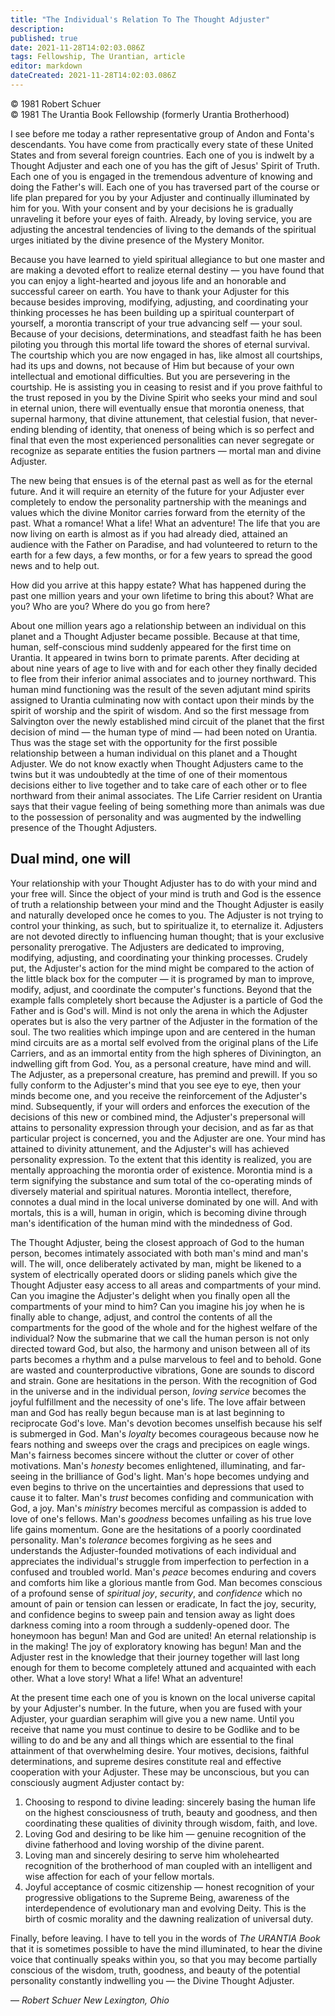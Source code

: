 ```yaml
---
title: "The Individual's Relation To The Thought Adjuster"
description: 
published: true
date: 2021-11-28T14:02:03.086Z
tags: Fellowship, The Urantian, article
editor: markdown
dateCreated: 2021-11-28T14:02:03.086Z
---
```


<p class="v-card v-sheet theme--light grey lighten-3 px-2">© 1981 Robert Schuer<br>© 1981 The Urantia Book Fellowship (formerly Urantia Brotherhood)</p>

I see before me today a rather representative group of Andon and Fonta's descendants. You have come from practically every state of these United States and from several foreign countries. Each one of you is indwelt by a Thought Adjuster and each one of you has the gift of Jesus' Spirit of Truth. Each one of you is engaged in the tremendous adventure of knowing and doing the Father's will. Each one of you has traversed part of the course or life plan prepared for you by your Adjuster and continually illuminated by him for you. With your consent and by your decisions he is gradually unraveling it before your eyes of faith. Already, by loving service, you are adjusting the ancestral tendencies of living to the demands of the spiritual urges initiated by the divine presence of the Mystery Monitor.

Because you have learned to yield spiritual allegiance to but one master and are making a devoted effort to realize eternal destiny — you have found that you can enjoy a light-hearted and joyous life and an honorable and successful career on earth. You have to thank your Adjuster for this because besides improving, modifying, adjusting, and coordinating your thinking processes he has been building up a spiritual counterpart of yourself, a morontia transcript of your true advancing self — your soul. Because of your decisions, determinations, and steadfast faith he has been piloting you through this mortal life toward the shores of eternal survival. The courtship which you are now engaged in has, like almost all courtships, had its ups and downs, not because of Him but because of your own intellectual and emotional difficulties. But you are persevering in the courtship. He is assisting you in ceasing to resist and if you prove faithful to the trust reposed in you by the Divine Spirit who seeks your mind and soul in eternal union, there will eventually ensue that morontia oneness, that supernal harmony, that divine attunement, that celestial fusion, that never-ending blending of identity, that oneness of being which is so perfect and final that even the most experienced personalities can never segregate or recognize as separate entities the fusion partners — mortal man and divine Adjuster.

The new being that ensues is of the eternal past as well as for the eternal future. And it will require an eternity of the future for your Adjuster ever completely to endow the personality partnership with the meanings and values which the divine Monitor carries forward from the eternity of the past. What a romance! What a life! What an adventure! The life that you are now living on earth is almost as if you had already died, attained an audience with the Father on Paradise, and had volunteered to return to the earth for a few days, a few months, or for a few years to spread the good news and to help out.

How did you arrive at this happy estate? What has happened during the past one million years and your own lifetime to bring this about? What are you? Who are you? Where do you go from here?

About one million years ago a relationship between an individual on this planet and a Thought Adjuster became possible. Because at that time, human, self-conscious mind suddenly appeared for the first time on Urantia. It appeared in twins born to primate parents. After deciding at about nine years of age to live with and for each other they finally decided to flee from their inferior animal associates and to journey northward. This human mind functioning was the result of the seven adjutant mind spirits assigned to Urantia culminating now with contact upon their minds by the spirit of worship and the spirit of wisdom. And so the first message from Salvington over the newly established mind circuit of the planet that the first decision of mind — the human type of mind — had been noted on Urantia. Thus was the stage set with the opportunity for the first possible relationship between a human individual on this planet and a Thought Adjuster. We do not know exactly when Thought Adjusters came to the twins but it was undoubtedly at the time of one of their momentous decisions either to live together and to take care of each other or to flee northward from their animal associates. The Life Carrier resident on Urantia says that their vague feeling of being something more than animals was due to the possession of personality and was augmented by the indwelling presence of the Thought Adjusters.

## Dual mind, one will

Your relationship with your Thought Adjuster has to do with your mind and your free will. Since the object of your mind is truth and God is the essence of truth a relationship between your mind and the Thought Adjuster is easily and naturally developed once he comes to you. The Adjuster is not trying to control your thinking, as such, but to spiritualize it, to eternalize it. Adjusters are not devoted directly to influencing human thought; that is your exclusive personality prerogative. The Adjusters are dedicated to improving, modifying, adjusting, and coordinating your thinking processes. Crudely put, the Adjuster's action for the mind might be compared to the action of the little black box for the computer — it is programed by man to improve, modify, adjust, and coordinate the computer's functions. Beyond that the example falls completely short because the Adjuster is a particle of God the Father and is God's will. Mind is not only the arena in which the Adjuster operates but is also the very partner of the Adjuster in the formation of the soul. The two realities which impinge upon and are centered in the human mind circuits are as a mortal self evolved from the original plans of the Life Carriers, and as an immortal entity from the high spheres of Divinington, an indwelling gift from God. You, as a personal creature, have mind and will. The Adjuster, as a prepersonal creature, has premind and prewill. If you so fully conform to the Adjuster's mind that you see eye to eye, then your minds become one, and you receive the reinforcement of the Adjuster's mind. Subsequently, if your will orders and enforces the execution of the decisions of this new or combined mind, the Adjuster's prepersonal will attains to personality expression through your decision, and as far as that particular project is concerned, you and the Adjuster are one. Your mind has attained to divinity attunement, and the Adjuster's will has achieved personality expression. To the extent that this identity is realized, you are mentally approaching the morontia order of existence. Morontia mind is a term signifying the substance and sum total of the co-operating minds of diversely material and spiritual natures. Morontia intellect, therefore, connotes a dual mind in the local universe dominated by one will. And with mortals, this is a will, human in origin, which is becoming divine through man's identification of the human mind with the mindedness of God.

The Thought Adjuster, being the closest approach of God to the human person, becomes intimately associated with both man's mind and man's will. The will, once deliberately activated by man, might be likened to a system of electrically operated doors or sliding panels which give the Thought Adjuster easy access to all areas and compartments of your mind. Can you imagine the Adjuster's delight when you finally open all the compartments of your mind to him? Can you imagine his joy when he is finally able to change, adjust, and control the contents of all the compartments for the good of the whole and for the highest welfare of the individual? Now the submarine that we call the human person is not only directed toward God, but also, the harmony and unison between all of its parts becomes a rhythm and a pulse marvelous to feel and to behold. Gone are wasted and counterproductive vibrations, Gone are sounds to discord and strain. Gone are hesitations in the person. With the recognition of God in the universe and in the individual person, _loving service_ becomes the joyful fulfillment and the necessity of one's life. The love affair between man and God has really begun because man is at last beginning to reciprocate God's love. Man's devotion becomes unselfish because his self is submerged in God. Man's _loyalty_ becomes courageous because now he fears nothing and sweeps over the crags and precipices on eagle wings. Man's fairness becomes sincere without the clutter or cover of other motivations. Man's _honesty_ becomes enlightened, illuminating, and far-seeing in the brilliance of God's light. Man's hope becomes undying and even begins to thrive on the uncertainties and depressions that used to cause it to falter. Man's _trust_ becomes confiding and communication with God, a joy. Man's _ministry_ becomes merciful as compassion is added to love of one's fellows. Man's _goodness_ becomes unfailing as his true love life gains momentum. Gone are the hesitations of a poorly coordinated personality. Man's _tolerance_ becomes forgiving as he sees and understands the Adjuster-founded motivations of each individual and appreciates the individual's struggle from imperfection to perfection in a confused and troubled world. Man's _peace_ becomes enduring and covers and comforts him like a glorious mantle from God. Man becomes conscious of a profound sense of _spiritual joy_, _security_, and _confidence_ which no amount of pain or tension can lessen or eradicate, In fact the joy, security, and confidence begins to sweep pain and tension away as light does darkness coming into a room through a suddenly-opened door. The honeymoon has begun! Man and God are united! An eternal relationship is in the making! The joy of exploratory knowing has begun! Man and the Adjuster rest in the knowledge that their journey together will last long enough for them to become completely attuned and acquainted with each other. What a love story! What a life! What an adventure!

At the present time each one of you is known on the local universe capital by your Adjuster's number. In the future, when you are fused with your Adjuster, your guardian seraphim will give you a new name. Until you receive that name you must continue to desire to be Godlike and to be willing to do and be any and all things which are essential to the final attainment of that overwhelming desire. Your motives, decisions, faithful determinations, and supreme desires constitute real and effective cooperation with your Adjuster. These may be unconscious, but you can consciously augment Adjuster contact by:

1. Choosing to respond to divine leading: sincerely basing the human life on the highest consciousness of truth, beauty and goodness, and then coordinating these qualities of divinity through wisdom, faith, and love.
2. Loving God and desiring to be like him — genuine recognition of the divine fatherhood and loving worship of the divine parent.
3. Loving man and sincerely desiring to serve him wholehearted recognition of the brotherhood of man coupled with an intelligent and wise affection for each of your fellow mortals.
4. Joyful acceptance of cosmic citizenship — honest recognition of your progressive obligations to the Supreme Being, awareness of the interdependence of evolutionary man and evolving Deity. This is the birth of cosmic morality and the dawning realization of universal duty.

Finally, before leaving. I have to tell you in the words of _The URANTIA Book_ that it is sometimes possible to have the mind illuminated, to hear the divine voice that continually speaks within you, so that you may become partially conscious of the wisdom, truth, goodness, and beauty of the potential personality constantly indwelling you — the Divine Thought Adjuster.

— _Robert Schuer_
_New Lexington, Ohio_
